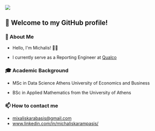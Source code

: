 ![](https://komarev.com/ghpvc/?username=mkarampasis&color=green&label=Profile+Views)

## 🚀 Welcome to my GitHub profile! 

### 👋 About Me

- Hello, I'm Michalis! 👨‍💻 

- I currently serve as a Reporting Engineer at [Qualco](https://www.qualco.eu/)

### 🎓 Academic Background

- MSc in Data Science Athens University of Economics and Business
  
- BSc in Applied Mathematics from the University of Athens

### 📫 How to contact me 

- mixaliskarabasis@gmail.com
- www.linkedin.com/in/michaliskarampasis/

